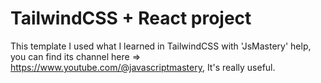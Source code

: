 #  TailwindCSS + React project

This template I used what I learned in TailwindCSS with 'JsMastery' help,
you can find its channel here => https://www.youtube.com/@javascriptmastery,
It's really useful. 


